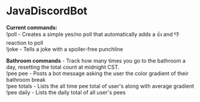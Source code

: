 # JavaDiscordBot

**Current commands:** <br />
!poll - Creates a simple yes/no poll that automatically adds a 👍 and 👎 reaction to poll <br />
!joke - Tells a joke with a spoiler-free punchline

**Bathroom commands** - Track how many times you go to the bathroom a day, resetting the total count at midnight CST. <br />
!pee pee - Posts a bot message asking the user the color gradient of their bathroom break <br />
!pee totals - Lists the all time pee total of user's along with average gradient <br />
!pee daily - Lists the daily total of all user's pees 
